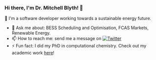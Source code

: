 ### Hi there, I'm Dr. Mitchell Blyth! 👋

🌱 I'm a software developer working towards a sustainable energy future.

- 💬 Ask me about: BESS Scheduling and Optimisation, FCAS Markets, Renewable Energy.
- 📫 How to reach me: send me a message on <a href="https://www.linkedin.com/in/mitchell-blyth/"><img alt="Twitter" src="https://img.shields.io/badge/LinkedIn-0077B5?style=fflat-square&logo=linkedin&logoColor=white"/></a>
- ⚡ Fun fact: I did my PhD in computational chemistry. Check out my academic work <a href="https://scholar.google.com.au/citations?user=qRb9m5IAAAAJ&hl=en">here</a>!
